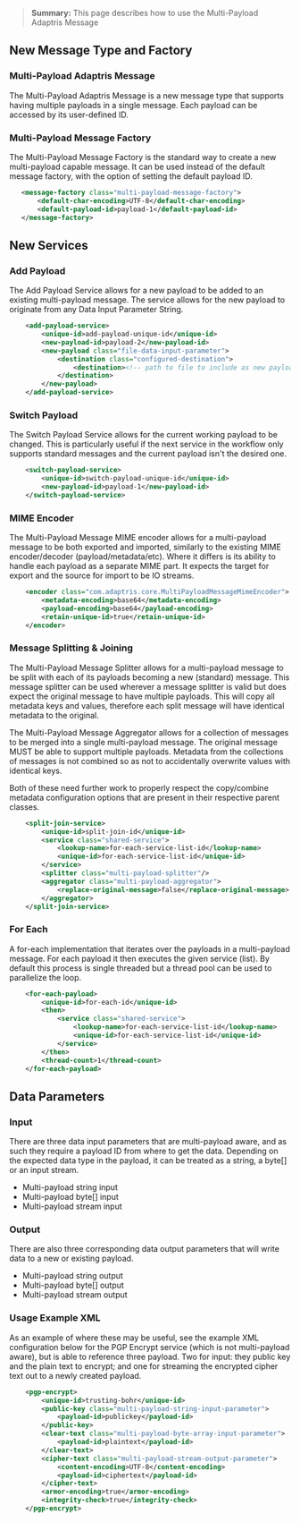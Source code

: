 > **Summary:**   This page describes how to use the Multi-Payload Adaptris Message

## New Message Type and Factory

### Multi-Payload Adaptris Message

The Multi-Payload Adaptris Message is a new message type that supports
having multiple payloads in a single message. Each payload can be
accessed by its user-defined ID.

### Multi-Payload Message Factory

The Multi-Payload Message Factory is the standard way to create a new
multi-payload capable message. It can be used instead of the default
message factory, with the option of setting the default payload ID.

```xml
   <message-factory class="multi-payload-message-factory">
       <default-char-encoding>UTF-8</default-char-encoding>
       <default-payload-id>payload-1</default-payload-id>
   </message-factory>
```

## New Services

### Add Payload

The Add Payload Service allows for a new payload to be added to an
existing multi-payload message. The service allows for the new payload
to originate from any Data Input Parameter String.

```xml
    <add-payload-service>
        <unique-id>add-payload-unique-id</unique-id>
        <new-payload-id>payload-2</new-payload-id>
        <new-payload class="file-data-input-parameter">
            <destination class="configured-destination">
                <destination><!-- path to file to include as new payload --></destination>
            </destination>
        </new-payload>
    </add-payload-service>
```

### Switch Payload

The Switch Payload Service allows for the current working payload to be
changed. This is particularly useful if the next service in the workflow
only supports standard messages and the current payload isn't the
desired one.

```xml
    <switch-payload-service>
        <unique-id>switch-payload-unique-id</unique-id>
        <new-payload-id>payload-1</new-payload-id>
    </switch-payload-service>
```

### MIME Encoder

The Multi-Payload Message MIME encoder allows for a multi-payload
message to be both exported and imported, similarly to the existing MIME
encoder/decoder (payload/metadata/etc). Where it differs is its ability
to handle each payload as a separate MIME part. It expects the target
for export and the source for import to be IO streams.

```xml
    <encoder class="com.adaptris.core.MultiPayloadMessageMimeEncoder">
        <metadata-encoding>base64</metadata-encoding>
        <payload-encoding>base64</payload-encoding>
        <retain-unique-id>true</retain-unique-id>
    </encoder>
```

### Message Splitting & Joining

The Multi-Payload Message Splitter allows for a multi-payload message to
be split with each of its payloads becoming a new (standard) message.
This message splitter can be used wherever a message splitter is valid
but does expect the original message to have multiple payloads. This
will copy all metadata keys and values, therefore each split message
will have identical metadata to the original.

The Multi-Payload Message Aggregator allows for a collection of messages
to be merged into a single multi-payload message. The original message
MUST be able to support multiple payloads. Metadata from the collections
of messages is not combined so as not to accidentally overwrite values
with identical keys.

Both of these need further work to properly respect the copy/combine
metadata configuration options that are present in their respective
parent classes.

```xml
    <split-join-service>
        <unique-id>split-join-id</unique-id>
        <service class="shared-service">
            <lookup-name>for-each-service-list-id</lookup-name>
            <unique-id>for-each-service-list-id</unique-id>
        </service>
        <splitter class="multi-payload-splitter"/>
        <aggregator class="multi-payload-aggregator">
            <replace-original-message>false</replace-original-message>
        </aggregator>
    </split-join-service>
```


### For Each

A for-each implementation that iterates over the payloads in a
multi-payload message. For each payload it then executes the given
service (list). By default this process is single threaded but a thread
pool can be used to parallelize the loop.

```xml
    <for-each-payload>
        <unique-id>for-each-id</unique-id>
        <then>
            <service class="shared-service">
                <lookup-name>for-each-service-list-id</lookup-name>
                <unique-id>for-each-service-list-id</unique-id>
            </service>
        </then>
        <thread-count>1</thread-count>
    </for-each-payload>
```

## Data Parameters

### Input

There are three data input parameters that are multi-payload aware, and
as such they require a payload ID from where to get the data. Depending
on the expected data type in the payload, it can be treated as a string,
a byte[] or an input stream.

* Multi-payload string input
* Multi-payload byte[] input
* Multi-payload stream input

### Output

There are also three corresponding data output parameters that will
write data to a new or existing payload.

* Multi-payload string output
* Multi-payload byte[] output
* Multi-payload stream output

### Usage Example XML

As an example of where these may be useful, see the example XML
configuration below for the PGP Encrypt service (which is not
multi-payload aware), but is able to reference three payload. Two for
input: they public key and the plain text to encrypt; and one for
streaming the encrypted cipher text out to a newly created payload.

```xml
    <pgp-encrypt>
        <unique-id>trusting-bohr</unique-id>
        <public-key class="multi-payload-string-input-parameter">
            <payload-id>publickey</payload-id>
        </public-key>
        <clear-text class="multi-payload-byte-array-input-parameter">
            <payload-id>plaintext</payload-id>
        </clear-text>
        <cipher-text class="multi-payload-stream-output-parameter">
            <content-encoding>UTF-8</content-encoding>
            <payload-id>ciphertext</payload-id>
        </cipher-text>
        <armor-encoding>true</armor-encoding>
        <integrity-check>true</integrity-check>
    </pgp-encrypt>
```
